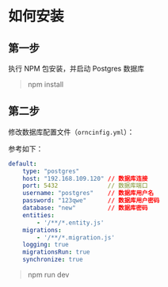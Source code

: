 # 如何安装

## 第一步

执行 NPM 包安装，并启动 Postgres 数据库

> npm install

## 第二步

修改数据库配置文件（`orncinfig.yml`）：

参考如下：

```yaml
default:
    type: "postgres"
    host: "192.168.109.120" // 数据库连接
    port: 5432              // 数据库端口
    username: "postgres"    // 数据库用户名
    password: "123qwe"      // 数据库用户密码
    database: "new"         // 数据库密码
    entities:
        - '/**/*.entity.js'
    migrations:
        - '/**/*.migration.js'
    logging: true
    migrationsRun: true
    synchronize: true
```

> npm run dev
